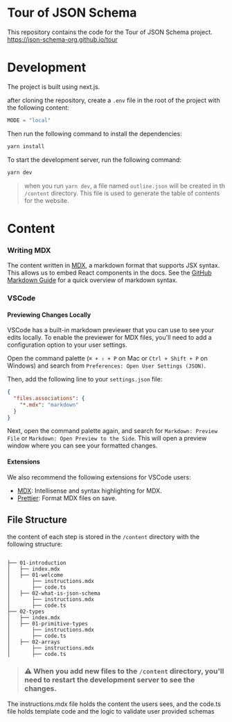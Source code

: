 # Tour of JSON Schema

This repository contains the code for the Tour of JSON Schema project.
https://json-schema-org.github.io/tour

# Development

The project is built using next.js.

after cloning the repository, create a `.env` file in the root of the project with the following content:

```python
MODE = "local"
```

Then run the following command to install the dependencies:

```bash
yarn install
```

To start the development server, run the following command:

```bash
yarn dev
```

> when you run `yarn dev`, a file named `outline.json` will be created in th `/content` directory. This file is used to generate the table of contents for the website.

# Content

### Writing MDX

The content written in [MDX](https://mdxjs.com/), a markdown format that supports JSX syntax. This allows us to embed React components in the docs. See the [GitHub Markdown Guide](https://docs.github.com/en/get-started/writing-on-github/getting-started-with-writing-and-formatting-on-github/basic-writing-and-formatting-syntax) for a quick overview of markdown syntax.

### VSCode

#### Previewing Changes Locally

VSCode has a built-in markdown previewer that you can use to see your edits locally. To enable the previewer for MDX files, you'll need to add a configuration option to your user settings.

Open the command palette (`⌘ + ⇧ + P` on Mac or `Ctrl + Shift + P` on Windows) and search from `Preferences: Open User Settings (JSON)`.

Then, add the following line to your `settings.json` file:

```json filename="settings.json"
{
  "files.associations": {
    "*.mdx": "markdown"
  }
}
```

Next, open the command palette again, and search for `Markdown: Preview File` or `Markdown: Open Preview to the Side`. This will open a preview window where you can see your formatted changes.

#### Extensions

We also recommend the following extensions for VSCode users:

- [MDX](https://marketplace.visualstudio.com/items?itemName=unifiedjs.vscode-mdx): Intellisense and syntax highlighting for MDX.
- [Prettier](https://marketplace.visualstudio.com/items?itemName=esbenp.prettier-vscode): Format MDX files on save.

## File Structure

the content of each step is stored in the `/content` directory with the following structure:

```

├── 01-introduction
│   ├── index.mdx
│   ├── 01-welcome
│       ├── instructions.mdx
│       ├── code.ts
│   ├── 02-what-is-json-schema
│       ├── instructions.mdx
│       ├── code.ts
├── 02-types
│   ├── index.mdx
│   ├── 01-primitive-types
│       ├── instructions.mdx
│       ├── code.ts
│   ├── 02-arrays
│       ├── instructions.mdx
│       ├── code.ts

```

> ### ⚠️ When you add new files to the `/content` directory, you'll need to restart the development server to see the changes.

The instructions.mdx file holds the content the users sees, and the code.ts file holds template code and the logic to validate user provided schemas
